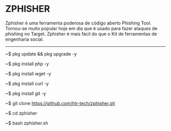 # ZPHISHER
Zphisher é uma ferramenta poderosa de código aberto Phishing Tool. Tornou-se muito popular hoje em dia que é usado para fazer ataques de phishing no Target. Zphisher é mais fácil do que o Kit de ferramentas de engenharia social.
____________________________________________________________________________________________________________________________________________________________________________________________________________________________________
~$ pkg update && pkg upgrade -y

~$ pkg install php -y

~$ pkg install wget -y

~$ pkg install curl -y

~$ pkg install git -y

~$ git clone https://github.com/htr-tech/zphisher.git

~$ cd zphisher

~$ bash zphisher.sh
